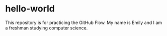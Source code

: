 # hello-world
This repository is for practicing the GitHub Flow.
My name is Emily and I am a freshman studying computer science.
